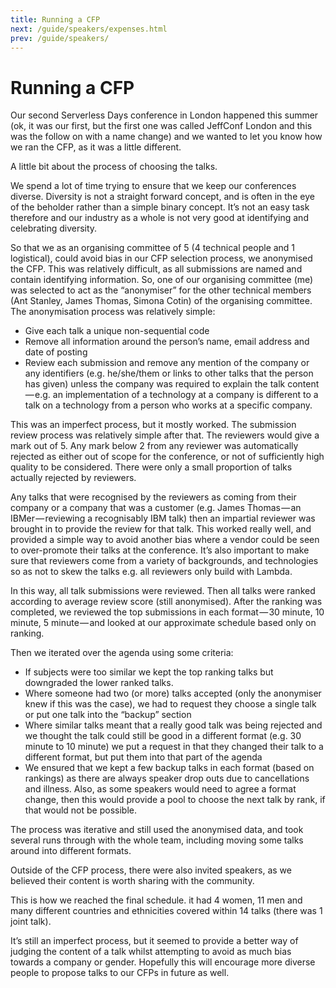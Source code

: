 ```yaml
---
title: Running a CFP
next: /guide/speakers/expenses.html
prev: /guide/speakers/
---
```


# Running a CFP

Our second Serverless Days conference in London happened this summer (ok, it was our first, but the first one was called JeffConf London and this was the follow on with a name change) and we wanted to let you know how we ran the CFP, as it was a little different.

A little bit about the process of choosing the talks.

We spend a lot of time trying to ensure that we keep our conferences diverse. Diversity is not a straight forward concept, and is often in the eye of the beholder rather than a simple binary concept. It’s not an easy task therefore and our industry as a whole is not very good at identifying and celebrating diversity.

So that we as an organising committee of 5 (4 technical people and 1 logistical), could avoid bias in our CFP selection process, we anonymised the CFP. This was relatively difficult, as all submissions are named and contain identifying information. So, one of our organising committee (me) was selected to act as the “anonymiser” for the other technical members (Ant Stanley, James Thomas, Simona Cotin) of the organising committee. The anonymisation process was relatively simple:

-   Give each talk a unique non-sequential code
-   Remove all information around the person’s name, email address and date of posting
-   Review each submission and remove any mention of the company or any identifiers (e.g. he/she/them or links to other talks that the person has given) unless the company was required to explain the talk content — e.g. an implementation of a technology at a company is different to a talk on a technology from a person who works at a specific company.

This was an imperfect process, but it mostly worked. The submission review process was relatively simple after that. The reviewers would give a mark out of 5. Any mark below 2 from any reviewer was automatically rejected as either out of scope for the conference, or not of sufficiently high quality to be considered. There were only a small proportion of talks actually rejected by reviewers.

Any talks that were recognised by the reviewers as coming from their company or a company that was a customer (e.g. James Thomas — an IBMer — reviewing a recognisably IBM talk) then an impartial reviewer was brought in to provide the review for that talk. This worked really well, and provided a simple way to avoid another bias where a vendor could be seen to over-promote their talks at the conference. It’s also important to make sure that reviewers come from a variety of backgrounds, and technologies so as not to skew the talks e.g. all reviewers only build with Lambda.

In this way, all talk submissions were reviewed. Then all talks were ranked according to average review score (still anonymised). After the ranking was completed, we reviewed the top submissions in each format — 30 minute, 10 minute, 5 minute — and looked at our approximate schedule based only on ranking.

Then we iterated over the agenda using some criteria:

- If subjects were too similar we kept the top ranking talks but downgraded the lower ranked talks.
- Where someone had two (or more) talks accepted (only the anonymiser knew if this was the case), we had to request they choose a single talk or put one talk into the “backup” section
- Where similar talks meant that a really good talk was being rejected and we thought the talk could still be good in a different format (e.g. 30 minute to 10 minute) we put a request in that they changed their talk to a different format, but put them into that part of the agenda
- We ensured that we kept a few backup talks in each format (based on rankings) as there are always speaker drop outs due to cancellations and illness. Also, as some speakers would need to agree a format change, then this would provide a pool to choose the next talk by rank, if that would not be possible.

The process was iterative and still used the anonymised data, and took several runs through with the whole team, including moving some talks around into different formats.

Outside of the CFP process, there were also invited speakers, as we believed their content is worth sharing with the community.

This is how we reached the final schedule. it had 4 women, 11 men and many different countries and ethnicities covered within 14 talks (there was 1 joint talk).

It’s still an imperfect process, but it seemed to provide a better way of judging the content of a talk whilst attempting to avoid as much bias towards a company or gender. Hopefully this will encourage more diverse people to propose talks to our CFPs in future as well.